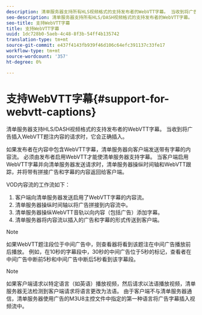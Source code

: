 ```yaml
---
description: 清单服务器支持所有HLS视频格式的支持发布者的WebVTT字幕。 当收到将广告插入WebVTT题注内容的请求时，它会正确插入。
seo-description: 清单服务器支持所有HLS/DASH视频格式的支持发布者的WebVTT字幕。 当收到将广告插入WebVTT题注内容的请求时，它会正确插入。
seo-title: 支持WebVTT字幕
title: 支持WebVTT字幕
uuid: 1dc728b0-5aeb-4c48-8f3b-54ff4b135742
translation-type: tm+mt
source-git-commit: e437f4143fb939f46d106c64efc391137c33fe17
workflow-type: tm+mt
source-wordcount: '357'
ht-degree: 0%

---
```



# 支持WebVTT字幕{#support-for-webvtt-captions}

清单服务器支持HLS/DASH视频格式的支持发布者的WebVTT字幕。 当收到将广告插入WebVTT题注内容的请求时，它会正确插入。

如果发布者在内容中包含WebVTT字幕，清单服务器向客户端发送带有字幕的内容流。 必须由发布者启用WebVTT才能使清单服务器支持字幕。 当客户端启用WebVTT字幕并向清单服务器发送请求时，清单服务器操纵时间轴和WebVTT跟踪，并将带有拼接广告和字幕的内容返回给客户端。

VOD内容流的工作流如下：

1. 客户端向清单服务器发送启用了WebVTT字幕的内容流。
1. 清单服务器操纵时间轴以将广告拼接到内容流中。
1. 清单服务器操纵WebVTT音轨以向内容（包括广告）添加字幕。
1. 清单服务器将内容流以插入的广告和字幕的形式传送到客户端。

>[!NOTE]
>
>如果WebVTT题注段位于中间广告中，则查看器将看到该题注在中间广告播放前后播放。 例如，在10秒的字幕段中，30秒的中间广告位于5秒的标记，查看者在中间广告中断前5秒和中间广告中断后5秒看到该字幕段。

>[!NOTE]
>
>如果客户端请求以特定语言（如英语）播放视频，然后请求以法语播放视频，清单服务器无法检测到客户端请求将语言更改为法语。 由于客户端不与清单服务器通信，清单服务器使用广告的M3U8主控文件中指定的第一种语言将广告字幕插入视频流中。
